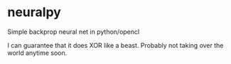 neuralpy
========

Simple backprop neural net in python/opencl

I can guarantee that it does XOR like a beast. Probably not taking over the world anytime soon.
